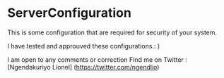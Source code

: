 # ServerConfiguration
This is some configuration that are required for security of your system.

I have tested and approuved these configurations.: )

I am open to any comments or correction
Find me on Twitter :[Ngendakuriyo Lionel] (https://twitter.com/ngendlio)

